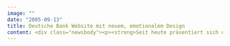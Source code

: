 ```yaml
---
image: ""
date: "2005-09-13"
title: Deutsche Bank Website mit neuem, emotionalem Design
content: <div class="newsbody"><p><strong>Seit heute präsentiert sich das Privat- und Geschäftskundenportal der Deutschen Bank im neuen, attraktiven und modernen Design. Bei der Umsetzung arbeitete die Bank mit den SinnerSchrader Studios Frankfurt zusammen. SinnerSchrader betreut seit 1999 die Online-Aktivitäten für das Privatkundengeschäft der Deutschen Bank.</strong></p><p>Ziel des Relaunches war es, das Selbstverständnis der Bank "Leistung durch Leidenschaft" internetgerecht zu interpretieren und die Usability den aktuellen Nutzungsgewohnheiten anzupassen. Im Ergebnis zeigt sich die aktuelle Website-Generation so wertig und großzügig wie nie zuvor. Verantwortlich hierfür ist ein neues, vollflächiges Format von 1024 x 768 Pixeln, eine freundlichere Farbgebung sowie eine emotionalere Bilderwelt.</p><p>Die Navigation wurde nochmals vereinfacht, die Service-Elemente der Website weiter fokussiert. Alle persönlichen Banking-Funktionen sind jetzt bereits auf der Einstiegsseite schnell anwählbar. Eine klare und präzise Sprache sowie die fünfspaltige Struktur sorgen jederzeit für eine hervorragende Orientierung.</p></div>
---
```

